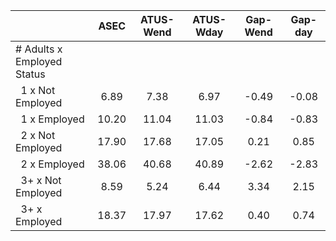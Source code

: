 
|                      |         ASEC |    ATUS-Wend |    ATUS-Wday |     Gap-Wend |      Gap-day |
| -------------------- | :----------: | :----------: | :----------: | :----------: | :----------: |
| # Adults x Employed Status |              |              |              |              |              |
| &nbsp;&nbsp;1 x Not Employed |         6.89 |         7.38 |         6.97 |        -0.49 |        -0.08 |
| &nbsp;&nbsp;1 x Employed |        10.20 |        11.04 |        11.03 |        -0.84 |        -0.83 |
| &nbsp;&nbsp;2 x Not Employed |        17.90 |        17.68 |        17.05 |         0.21 |         0.85 |
| &nbsp;&nbsp;2 x Employed |        38.06 |        40.68 |        40.89 |        -2.62 |        -2.83 |
| &nbsp;&nbsp;3+ x Not Employed |         8.59 |         5.24 |         6.44 |         3.34 |         2.15 |
| &nbsp;&nbsp;3+ x Employed |        18.37 |        17.97 |        17.62 |         0.40 |         0.74 |

